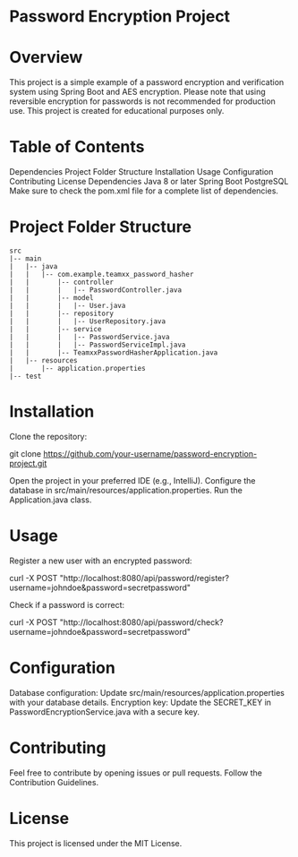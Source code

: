 # Password Encryption Project

# Overview
This project is a simple example of a password encryption and verification system using Spring Boot and AES encryption. Please note that using reversible encryption for passwords is not recommended for production use. This project is created for educational purposes only.

# Table of Contents
Dependencies
Project Folder Structure
Installation
Usage
Configuration
Contributing
License
Dependencies
Java 8 or later
Spring Boot
PostgreSQL
Make sure to check the pom.xml file for a complete list of dependencies.

# Project Folder Structure
```
src
|-- main
|   |-- java
|   |   |-- com.example.teamxx_password_hasher
|   |       |-- controller
|   |       |   |-- PasswordController.java
|   |       |-- model
|   |       |   |-- User.java
|   |       |-- repository
|   |       |   |-- UserRepository.java
|   |       |-- service
|   |       |   |-- PasswordService.java
|   |       |   |-- PasswordServiceImpl.java
|   |       |-- TeamxxPasswordHasherApplication.java
|   |-- resources
|       |-- application.properties
|-- test
```

# Installation
Clone the repository:

git clone https://github.com/your-username/password-encryption-project.git

Open the project in your preferred IDE (e.g., IntelliJ).
Configure the database in src/main/resources/application.properties.
Run the Application.java class.

# Usage
Register a new user with an encrypted password:

curl -X POST "http://localhost:8080/api/password/register?username=johndoe&password=secretpassword"

Check if a password is correct:

curl -X POST "http://localhost:8080/api/password/check?username=johndoe&password=secretpassword"

# Configuration
Database configuration: Update src/main/resources/application.properties with your database details.
Encryption key: Update the SECRET_KEY in PasswordEncryptionService.java with a secure key.

# Contributing
Feel free to contribute by opening issues or pull requests. Follow the Contribution Guidelines.

# License
This project is licensed under the MIT License.
